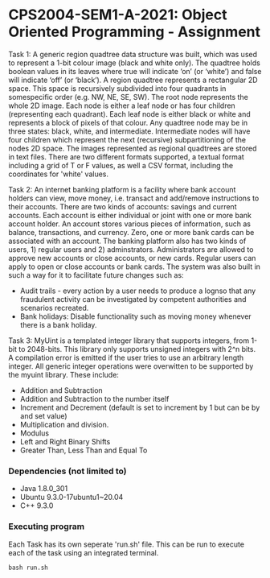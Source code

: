 # CPS2004-SEM1-A-2021: Object Oriented Programming - Assignment

Task 1:
A generic region quadtree data structure was built, which was used to represent a 1-bit colour image (black and white only). 
The quadtree holds boolean values in its leaves where true will indicate ‘on’ (or ‘white’) and false will indicate ‘off’ (or ‘black’).
A region quadtree represents a rectangular 2D space. This space is recursively subdivided into four quadrants in somespecific order (e.g. NW, NE, SE, SW).
The root node represents the whole 2D image. Each node is either a leaf node or has four children (representing each quadrant).
Each leaf node is either black or white and represents a block of pixels of that colour. 
Any quadtree node may be in three states: black, white, and intermediate.
Intermediate nodes will have four children which represent the next (recursive) subpartitioning of the nodes 2D space.
The images represented as regional quadtrees are stored in text files. There are two different formats supported, a textual
format including a grid of T or F values, as well a CSV format, including the coordinates for 'white' values.


Task 2:
An internet banking platform is a facility where bank account holders can view, move money, i.e. transact and add/remove instructions to their accounts.
There are two kinds of accounts: savings and current accounts.
Each account is either individual or joint with one or more bank account holder.
An account stores various pieces of information, such as balance, transactions, and currency.
Zero, one or more bank cards can be associated with an account.
The banking platform also has two kinds of users, 1) regular users and 2) adminstrators.
Administrators are allowed to approve new accounts or close accounts, or new cards. 
Regular users can apply to open or close accounts or bank cards.
The system was also built in such a way for it to facilitate future changes such as:
* Audit trails - every action by a user needs to produce a lognso that any fraudulent activity can be investigated by competent authorities and scenarios recreated.
* Bank holidays: Disable functionality such as moving money whenever there is a bank holiday.


Task 3:
MyUint is a templated integer library that supports integers, from 1-bit to 2048-bits.
This library only supports unsigned integers with 2^n bits. A compilation error is emitted if the user tries to use an arbitrary length integer.
All generic integer operations were overwitten to be supported by the myuint library. These include:
* Addition and Subtraction
* Addition and Subtraction to the number itself
* Increment and Decrement (default is set to increment by 1 but can be by and set value)
* Multiplication and division.
* Modulus
* Left and Right Binary Shifts
* Greater Than, Less Than and Equal To


### Dependencies (not limited to)

* Java 1.8.0_301
* Ubuntu 9.3.0-17ubuntu1~20.04
* C++ 9.3.0

### Executing program
Each Task has its own seperate 'run.sh' file. This can be run to execute each of the task using an integrated terminal.
```
bash run.sh
```
